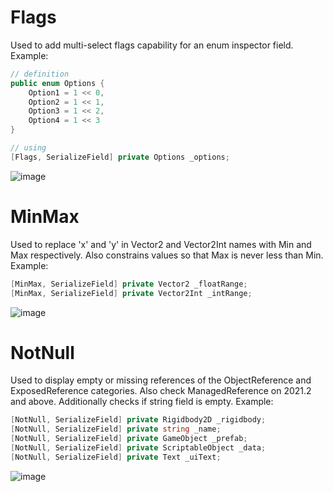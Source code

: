 # Flags
Used to add multi-select flags capability for an enum inspector field. Example:
``` csharp
// definition
public enum Options {
	Option1 = 1 << 0,
	Option2 = 1 << 1,
	Option3 = 1 << 2,
	Option4 = 1 << 3
}

// using
[Flags, SerializeField] private Options _options;
```
![image](https://github.com/user-attachments/assets/e02e07f2-4a87-4d84-82bc-8ded2fc6a41c)

# MinMax
Used to replace 'x' and 'y' in Vector2 and Vector2Int names with Min and Max respectively. Also constrains values ​​so that Max is never less than Min. Example:
``` csharp
[MinMax, SerializeField] private Vector2 _floatRange;
[MinMax, SerializeField] private Vector2Int _intRange;
```

![image](https://github.com/user-attachments/assets/e8318d69-e5c6-41d1-8747-979a38a9e91d)

# NotNull
Used to display empty or missing references of the ObjectReference and ExposedReference categories. Also check ManagedReference on 2021.2 and above. Additionally checks if string field is empty. Example:
``` csharp
[NotNull, SerializeField] private Rigidbody2D _rigidbody;
[NotNull, SerializeField] private string _name;
[NotNull, SerializeField] private GameObject _prefab;
[NotNull, SerializeField] private ScriptableObject _data;
[NotNull, SerializeField] private Text _uiText;
```

![image](https://github.com/user-attachments/assets/a98453f4-df06-4e4c-9473-4961ade06ca4)
